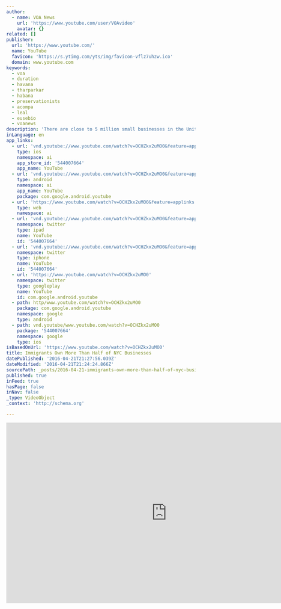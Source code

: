 ```yaml
---
author:
  - name: VOA News
    url: 'https://www.youtube.com/user/VOAvideo'
    avatar: {}
related: []
publisher:
  url: 'https://www.youtube.com/'
  name: YouTube
  favicon: 'https://s.ytimg.com/yts/img/favicon-vflz7uhzw.ico'
  domain: www.youtube.com
keywords:
  - voa
  - duration
  - havana
  - tharparkar
  - habana
  - preservationists
  - acompa
  - leal
  - eusebio
  - voanews
description: 'There are close to 5 million small businesses in the United States, and approximately one of every five is owned by an immigrant. But in New York City, that ...'
inLanguage: en
app_links:
  - url: 'vnd.youtube://www.youtube.com/watch?v=OCHZkx2uMO0&feature=applinks'
    type: ios
    namespace: ai
    app_store_id: '544007664'
    app_name: YouTube
  - url: 'vnd.youtube://www.youtube.com/watch?v=OCHZkx2uMO0&feature=applinks'
    type: android
    namespace: ai
    app_name: YouTube
    package: com.google.android.youtube
  - url: 'https://www.youtube.com/watch?v=OCHZkx2uMO0&feature=applinks'
    type: web
    namespace: ai
  - url: 'vnd.youtube://www.youtube.com/watch?v=OCHZkx2uMO0&feature=applinks'
    namespace: twitter
    type: ipad
    name: YouTube
    id: '544007664'
  - url: 'vnd.youtube://www.youtube.com/watch?v=OCHZkx2uMO0&feature=applinks'
    namespace: twitter
    type: iphone
    name: YouTube
    id: '544007664'
  - url: 'https://www.youtube.com/watch?v=OCHZkx2uMO0'
    namespace: twitter
    type: googleplay
    name: YouTube
    id: com.google.android.youtube
  - path: http/www.youtube.com/watch?v=OCHZkx2uMO0
    package: com.google.android.youtube
    namespace: google
    type: android
  - path: vnd.youtube/www.youtube.com/watch?v=OCHZkx2uMO0
    package: '544007664'
    namespace: google
    type: ios
isBasedOnUrl: 'https://www.youtube.com/watch?v=OCHZkx2uMO0'
title: Immigrants Own More Than Half of NYC Businesses
datePublished: '2016-04-21T21:27:56.039Z'
dateModified: '2016-04-21T21:24:24.866Z'
sourcePath: _posts/2016-04-21-immigrants-own-more-than-half-of-nyc-businesses.md
published: true
inFeed: true
hasPage: false
inNav: false
_type: VideoObject
_context: 'http://schema.org'

---
```

<iframe src="https://cdn.embedly.com/widgets/media.html?src=https%3A%2F%2Fwww.youtube.com%2Fembed%2FOCHZkx2uMO0%3Ffeature%3Doembed&amp;url=https%3A%2F%2Fwww.youtube.com%2Fwatch%3Fv%3DOCHZkx2uMO0&amp;image=https%3A%2F%2Fi.ytimg.com%2Fvi%2FOCHZkx2uMO0%2Fhqdefault.jpg&amp;key=b7d04c9b404c499eba89ee7072e1c4f7&amp;type=text%2Fhtml&amp;schema=youtube" width="854" height="480" scrolling="no" frameborder="0" allowfullscreen="" style=""></iframe>